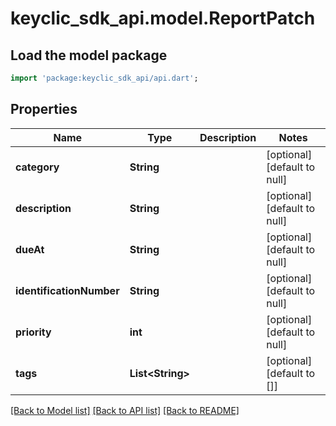 # keyclic_sdk_api.model.ReportPatch

## Load the model package
```dart
import 'package:keyclic_sdk_api/api.dart';
```

## Properties
Name | Type | Description | Notes
------------ | ------------- | ------------- | -------------
**category** | **String** |  | [optional] [default to null]
**description** | **String** |  | [optional] [default to null]
**dueAt** | **String** |  | [optional] [default to null]
**identificationNumber** | **String** |  | [optional] [default to null]
**priority** | **int** |  | [optional] [default to null]
**tags** | **List&lt;String&gt;** |  | [optional] [default to []]

[[Back to Model list]](../README.md#documentation-for-models) [[Back to API list]](../README.md#documentation-for-api-endpoints) [[Back to README]](../README.md)


